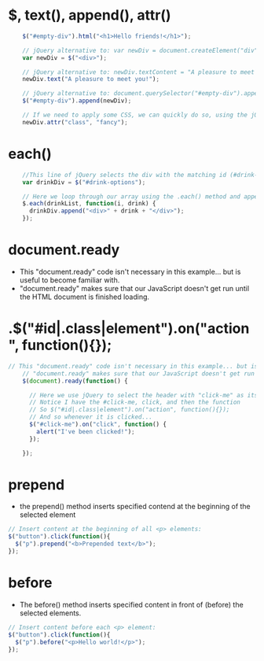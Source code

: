 # $, text(), append(), attr()
```js
    $("#empty-div").html("<h1>Hello friends!</h1>");

    // jQuery alternative to: var newDiv = document.createElement("div");
    var newDiv = $("<div>");

    // jQuery alternative to: newDiv.textContent = "A pleasure to meet you!";
    newDiv.text("A pleasure to meet you!");

    // jQuery alternative to: document.querySelector("#empty-div").appendChild(newDiv);
    $("#empty-div").append(newDiv);

    // If we need to apply some CSS, we can quickly do so, using the jQuery ".attr" method.
    newDiv.attr("class", "fancy");
```

# each()
```js
    //This line of jQuery selects the div with the matching id (#drink-options)
    var drinkDiv = $("#drink-options");

    // Here we loop through our array using the .each() method and append a new div with each iteration
    $.each(drinkList, function(i, drink) {
      drinkDiv.append("<div>" + drink + "</div>");
    });

```


# document.ready
- This "document.ready" code isn't necessary in this example... but is useful to become familiar with.
- "document.ready" makes sure that our JavaScript doesn't get run until the HTML document is finished loading.
# .$("#id|.class|element").on("action", function(){});
```js
// This "document.ready" code isn't necessary in this example... but is useful to become familiar with.
    // "document.ready" makes sure that our JavaScript doesn't get run until the HTML document is finished loading.
    $(document).ready(function() {

      // Here we use jQuery to select the header with "click-me" as its ID.
      // Notice I have the #click-me, click, and then the function
      // So $("#id|.class|element").on("action", function(){});
      // And so whenever it is clicked...
      $("#click-me").on("click", function() {
        alert("I've been clicked!");
      });

    });
```

# prepend
- the prepend() method inserts specified contend at the beginning of the selected element
```js
// Insert content at the beginning of all <p> elements:
$("button").click(function(){
  $("p").prepend("<b>Prepended text</b>");
});
```

# before
- The before() method inserts specified content in front of (before) the selected elements.
```js
// Insert content before each <p> element:
$("button").click(function(){
  $("p").before("<p>Hello world!</p>");
});
```

